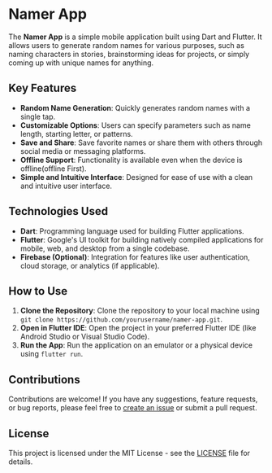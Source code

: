 # Namer App

The **Namer App** is a simple mobile application built using Dart and Flutter. It allows users to generate random names for various purposes, such as naming characters in stories, brainstorming ideas for projects, or simply coming up with unique names for anything.

## Key Features
- **Random Name Generation**: Quickly generates random names with a single tap.
- **Customizable Options**: Users can specify parameters such as name length, starting letter, or patterns.
- **Save and Share**: Save favorite names or share them with others through social media or messaging platforms.
- **Offline Support**: Functionality is available even when the device is offline(offline First).
- **Simple and Intuitive Interface**: Designed for ease of use with a clean and intuitive user interface.

## Technologies Used
- **Dart**: Programming language used for building Flutter applications.
- **Flutter**: Google's UI toolkit for building natively compiled applications for mobile, web, and desktop from a single codebase.
- **Firebase (Optional)**: Integration for features like user authentication, cloud storage, or analytics (if applicable).

## How to Use
1. **Clone the Repository**: Clone the repository to your local machine using `git clone https://github.com/yourusername/namer-app.git`.
2. **Open in Flutter IDE**: Open the project in your preferred Flutter IDE (like Android Studio or Visual Studio Code).
3. **Run the App**: Run the application on an emulator or a physical device using `flutter run`.

## Contributions
Contributions are welcome! If you have any suggestions, feature requests, or bug reports, please feel free to [create an issue](https://github.com/yourusername/namer-app/issues) or submit a pull request.

## License
This project is licensed under the MIT License - see the [LICENSE](LICENSE) file for details.
